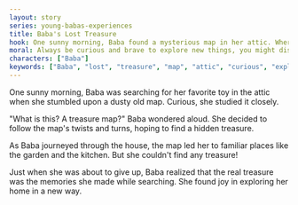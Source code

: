 ```yaml
---
layout: story
series: young-babas-experiences
title: Baba's Lost Treasure
hook: One sunny morning, Baba found a mysterious map in her attic. Where could it lead her?
moral: Always be curious and brave to explore new things, you might discover hidden treasures.
characters: ["Baba"]
keywords: ["Baba", "lost", "treasure", "map", "attic", "curious", "explore", "journey", "memories", "joy"]
---
```


One sunny morning, Baba was searching for her favorite toy in the attic when she stumbled upon a dusty old map. Curious, she studied it closely.

"What is this? A treasure map?" Baba wondered aloud. She decided to follow the map's twists and turns, hoping to find a hidden treasure.

As Baba journeyed through the house, the map led her to familiar places like the garden and the kitchen. But she couldn't find any treasure!

Just when she was about to give up, Baba realized that the real treasure was the memories she made while searching. She found joy in exploring her home in a new way.
